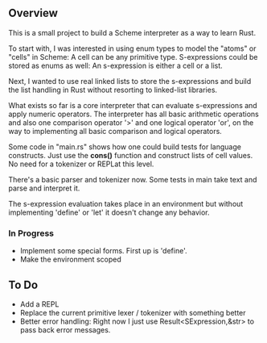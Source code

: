 ## Overview

This is a small project to build a Scheme interpreter as a way to learn Rust.

To start with, I was interested in using enum types to model the "atoms" or "cells" in Scheme: A cell can be any primitive type. S-expressions could be stored as enums as well: An s-expression is either a cell or a list. 

Next, I wanted to use real linked lists to store the s-expressions and build the list handling in Rust without resorting to linked-list libraries.

What exists so far is a core interpreter that can evaluate s-expressions and apply numeric operators. The interpreter has all basic arithmetic operations and also one comparison operator '>' and one logical operator 'or', on the way to implementing all basic comparison and logical operators.

Some code in "main.rs" shows how one could build tests for language constructs. Just use the __cons()__ function and construct lists of cell values. No need for a tokenizer or REPLat this level.

There's a basic parser and tokenizer now. Some tests in main take text and parse and interpret it.

The s-expression evaluation takes place in an environment but without implementing 'define' or 'let' it doesn't change any behavior.

### In Progress

* Implement some special forms. First up is 'define'.
* Make the environment scoped

## To Do

* Add a REPL
* Replace the current primitive lexer / tokenizer with something better
* Better error handling: Right now I just use Result<SExpression,&str> to pass back error messages.




